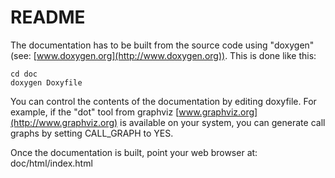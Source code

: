 # README

The documentation has to be built from the source code using "doxygen" (see: [www.doxygen.org](http://www.doxygen.org)). This is done like this:

    cd doc
    doxygen Doxyfile

You can control the contents of the documentation by editing doxyfile. For example, if the "dot" tool from graphviz [www.graphviz.org](http://www.graphviz.org) is available on your system, you can generate call graphs by setting
CALL_GRAPH to YES.

Once the documentation is built, point your web browser at:
doc/html/index.html
